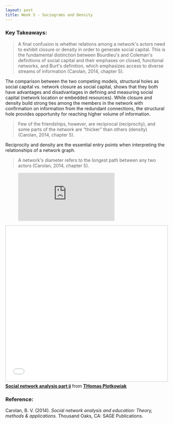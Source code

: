 ```yaml
---
layout: post
title: Week 5 - Sociograms and Density
---
```


### Key Takeaways: 
> A final confusion is whether relations among a network's actors need to exhibit closure or 
> density in order to generate social capital. This is the fundamental distinction between 
> Bourdieu's and Coleman's definitions of social capital and their emphases on closed, 
> functional networks, and Burt's definition, which emphasizes access to diverse streams of 
> information (Carolan, 2014, chapter 5).

The comparison between the two competing models, structural holes as social capital vs. network closure as social capital, shows that they both have advantages and disadvantages in defining and measuring social capital (network location or embedded resources). While closure and density build strong ties among the members in the network with confirmation on information from the redundant connections, the structural hole provides opportunity for reaching higher volume of information.

> Few of the friendships, however, are reciprocal (reciprocity), and some parts of the 
> network are “thicker” than others (density) (Carolan, 2014, chapter 5). 

Reciprocity and density are the essential entry points when interpreting the relationships of a network graph.

> A network's diameter refers to the longest path between any two actors (Carolan, 2014, chapter 5).
<!-- blank line -->
<figure class="video_container">
  <iframe src="https://www.youtube.com/embed/c1CwUumWhKQ" frameborder="0" allowfullscreen="true"> </iframe>
</figure>
<!-- blank line -->
<iframe src="//www.slideshare.net/slideshow/embed_code/key/jbwbl6x678e9u3" width="595" height="485" frameborder="0" marginwidth="0" marginheight="0" scrolling="no" style="border:1px solid #CCC; border-width:1px; margin-bottom:5px; max-width: 100%;" allowfullscreen> </iframe> <div style="margin-bottom:5px"> <strong> <a href="//www.slideshare.net/plotti/social-network-analysis-part-ii" title="Social network analysis part ii" target="_blank">Social network analysis part ii</a> </strong> from <strong><a href="https://www.slideshare.net/plotti" target="_blank">THomas Plotkowiak</a></strong> </div>


### Reference:
Carolan, B. V. (2014). *Social network analysis and education: Theory, methods & applications.* Thousand Oaks, CA: SAGE Publications.   